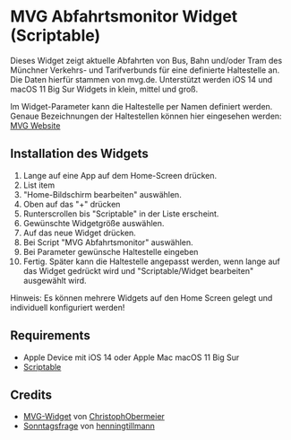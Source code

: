 # MVG Abfahrtsmonitor Widget (Scriptable)
Dieses Widget zeigt aktuelle Abfahrten von Bus, Bahn und/oder Tram des Münchner Verkehrs- und Tarifverbunds für eine definierte Haltestelle an. Die Daten hierfür stammen von mvg.de. Unterstützt werden iOS 14 und macOS 11 Big Sur Widgets in klein, mittel und groß.

Im Widget-Parameter kann die Haltestelle per Namen definiert werden. Genaue Bezeichnungen der Haltestellen können hier eingesehen werden: [MVG Website](https://www.mvg.de/dienste/abfahrtszeiten.html) 

## Installation des Widgets
 1. Lange auf eine App auf dem Home-Screen drücken.
 2. List item
 3. "Home-Bildschirm bearbeiten" auswählen.
 4. Oben auf das "+" drücken
 5. Runterscrollen bis "Scriptable" in der Liste erscheint.
 6. Gewünschte Widgetgröße auswählen.
 7. Auf das neue Widget drücken.
 8. Bei Script "MVG Abfahrtsmonitor" auswählen.
 9. Bei Parameter gewünsche Haltestelle eingeben
 10. Fertig. Später kann die Haltestelle angepasst werden, wenn lange auf das Widget gedrückt wird und "Scriptable/Widget bearbeiten" ausgewählt wird.

Hinweis: Es können mehrere Widgets auf den Home Screen gelegt und individuell konfiguriert werden!

## Requirements
- Apple Device mit iOS 14 oder Apple Mac macOS 11 Big Sur
-  [Scriptable](https://scriptable.app)

## Credits
- [MVG-Widget](https://github.com/ChristophObermeier/iOS-Widgets/tree/main/MVG-Widget) von [ChristophObermeier](https://github.com/ChristophObermeier) 
- [Sonntagsfrage](https://github.com/henningtillmann/sonntagsfrage) von [henningtillmann](https://github.com/henningtillmann)